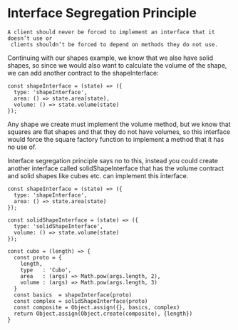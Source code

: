 # Interface Segregation Principle

```
A client should never be forced to implement an interface that it doesn’t use or
 clients shouldn’t be forced to depend on methods they do not use.
```

Continuing with our shapes example, we know that we also have solid shapes, so since we would also want to calculate the volume of the shape, we can add another contract to the shapeInterface:

```
const shapeInterface = (state) => ({
  type: 'shapeInterface',
  area: () => state.area(state),
  volume: () => state.volume(state)
});
```

Any shape we create must implement the volume method, but we know that squares are flat shapes and that they do not have volumes, so this interface would force the square factory function to implement a method that it has no use of.

Interface segregation principle says no to this, instead you could create another interface called solidShapeInterface that has the volume contract and solid shapes like cubes etc. can implement this interface.

```
const shapeInterface = (state) => ({
  type: 'shapeInterface',
  area: () => state.area(state)
});

const solidShapeInterface = (state) => ({
  type: 'solidShapeInterface',
  volume: () => state.volume(state)
});

const cubo = (length) => {
  const proto = {
    length,
    type   : 'Cubo',
    area   : (args) => Math.pow(args.length, 2),
    volume : (args) => Math.pow(args.length, 3)
  }
  const basics  = shapeInterface(proto)
  const complex = solidShapeInterface(proto)
  const composite = Object.assign({}, basics, complex)
  return Object.assign(Object.create(composite), {length})
}
```
